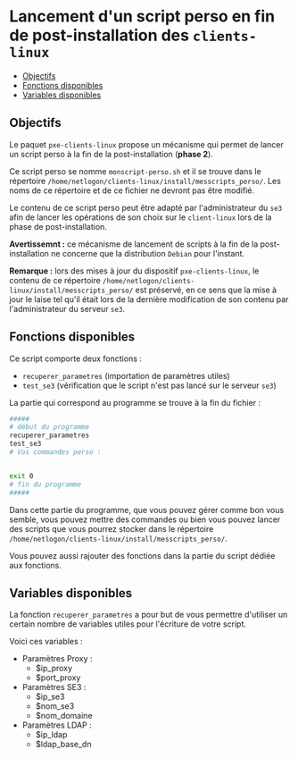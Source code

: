 # Lancement d'un script perso en fin de post-installation des `clients-linux`

* [Objectifs](#objectifs)
* [Fonctions disponibles](#fonctions-disponibles)
* [Variables disponibles](#variables-disponibles)


## Objectifs

Le paquet `pxe-clients-linux` propose un mécanisme qui permet de lancer un script perso à la fin de la post-installation (**phase 2**).

Ce script perso se nomme `monscript-perso.sh` et il se trouve dans le répertoire `/home/netlogon/clients-linux/install/messcripts_perso/`. Les noms de ce répertoire et de ce fichier ne devront pas être modifié.

Le contenu de ce script perso peut être adapté par l'administrateur du `se3` afin de lancer les opérations de son choix sur le `client-linux` lors de la phase de post-installation.

**Avertissemnt :** ce mécanisme de lancement de scripts à la fin de la post-installation ne concerne que la distribution `Debian` pour l'instant.

**Remarque :** lors des mises à jour du dispositif `pxe-clients-linux`, le contenu de ce répertoire `/home/netlogon/clients-linux/install/messcripts_perso/` est préservé, en ce sens que la mise à jour le laise tel qu'il était lors de la dernière modification de son contenu par l'administrateur du serveur `se3`.


## Fonctions disponibles

Ce script comporte deux fonctions :

* `recuperer_parametres` (importation de paramètres utiles)
* `test_se3` (vérification que le script n'est pas lancé sur le serveur `se3`)

La partie qui correspond au programme se trouve à la fin du fichier :
```sh
#####
# début du programme
recuperer_parametres
test_se3
# Vos commandes perso :


exit 0
# fin du programme
#####
```

Dans cette partie du programme, que vous pouvez gérer comme bon vous semble, vous pouvez mettre des commandes ou bien vous pouvez lancer des scripts que vous pourrez stocker dans le répertoire `/home/netlogon/clients-linux/install/messcripts_perso/`.

Vous pouvez aussi rajouter des fonctions dans la partie du script dédiée aux fonctions.


## Variables disponibles

La fonction `recuperer_parametres` a pour but de vous permettre d'utiliser un certain nombre de variables utiles pour l'écriture de votre script.

Voici ces variables :

* Paramètres Proxy :
    * $ip_proxy
    * $port_proxy
* Paramètres SE3 :
    * $ip_se3
    * $nom_se3
    * $nom_domaine
* Paramètres LDAP :
    * $ip_ldap
    * $ldap_base_dn


